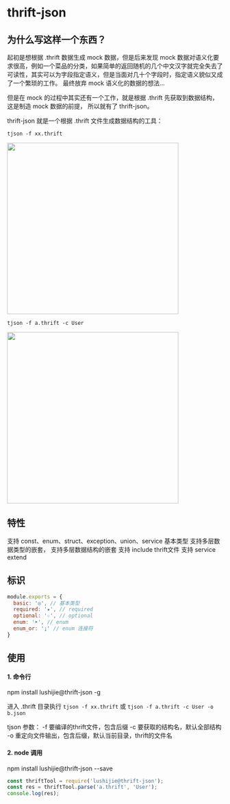 # thrift-json

##  为什么写这样一个东西？

  起初是想根据 .thrift 数据生成 mock 数据，但是后来发现 mock 数据对语义化要求很高，例如一个菜品的分类，如果简单的返回随机的几个中文汉字就完全失去了可读性，其实可以为字段指定语义，但是当面对几十个字段时，指定语义貌似又成了一个繁琐的工作。
  最终放弃 mock 语义化的数据的想法...

  但是在 mock 的过程中其实还有一个工作，就是根据 .thrift 先获取到数据结构，这是制造 mock 数据的前提， 所以就有了 thrift-json。

  thrift-json 就是一个根据 .thrift 文件生成数据结构的工具：

`tjson -f xx.thrift`

<div>
  <img src="https://p1.meituan.net/travelcube/8b51c3be2a96410715ebd7cb0ae2a3e7333868.png" width="400">
</div>


`tjson -f a.thrift -c User`
<div>
  <img src="https://p0.meituan.net/travelcube/5612b6fc9ff31003fadddf47a161776f158521.png" width="400">
</div>



## 特性
  支持 const、enum、struct、exception、union、service 基本类型
  支持多层数据类型的嵌套，
  支持多层数据结构的嵌套
  支持 include thrift文件
  支持 service extend

## 标识

```js
module.exports = {
  basic: '◎', // 基本类型
  required: '★', // required
  optional: '☆', // optional
  enum: '➤', // enum
  enum_or: '⍮' // enum 连接符
}
```

## 使用
####  1. 命令行
npm install lushijie@thrift-json -g

进入 .thrift 目录执行
`tjson -f xx.thrift`
或
`tjson -f a.thrift -c User -o b.json`

  tjson 参数：
	  -f 要编译的thrift文件，包含后缀
	  -c 要获取的结构名，默认全部结构
	  -o 重定向文件输出，包含后缀，默认当前目录，thrift的文件名

#### 2. node 调用
npm install lushijie@thrift-json --save

```js
const thriftTool = require('lushijie@thrift-json');
const res = thriftTool.parse('a.thrift', 'User');
console.log(res);
```
